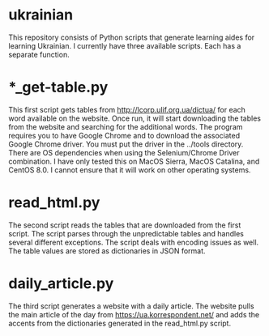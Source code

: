 # ukrainian
This repository consists of Python scripts that generate learning aides for learning Ukrainian. I currently have three available scripts. Each has a separate function.
# *_get-table.py
This first script gets tables from http://lcorp.ulif.org.ua/dictua/ for each word available on the website. Once run, it will start downloading the tables from the website and searching for the additional words. The program requires you to have Google Chrome and to download the associated Google Chrome driver. You must put the driver in the ../tools directory. There are OS dependencies when using the Selenium/Chrome Driver combination. I have only tested this on MacOS Sierra, MacOS Catalina, and CentOS 8.0. I cannot ensure that it will work on other operating systems.
# read_html.py
The second script reads the tables that are downloaded from the first script. The script parses through the unpredictable tables and handles several different exceptions. The script deals with encoding issues as well. The table values are stored as dictionaries in JSON format.
# daily_article.py
The third script generates a website with a daily article. The website pulls the main article of the day from https://ua.korrespondent.net/ and adds the accents from the dictionaries generated in the read_html.py script.
